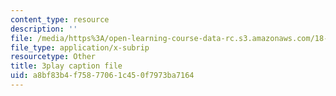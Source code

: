 ```yaml
---
content_type: resource
description: ''
file: /media/https%3A/open-learning-course-data-rc.s3.amazonaws.com/18-01-single-variable-calculus-fall-2006/a8bf83b4f75877061c450f7973ba7164_4sTKcvYMNxk.srt
file_type: application/x-subrip
resourcetype: Other
title: 3play caption file
uid: a8bf83b4-f758-7706-1c45-0f7973ba7164
---
```

